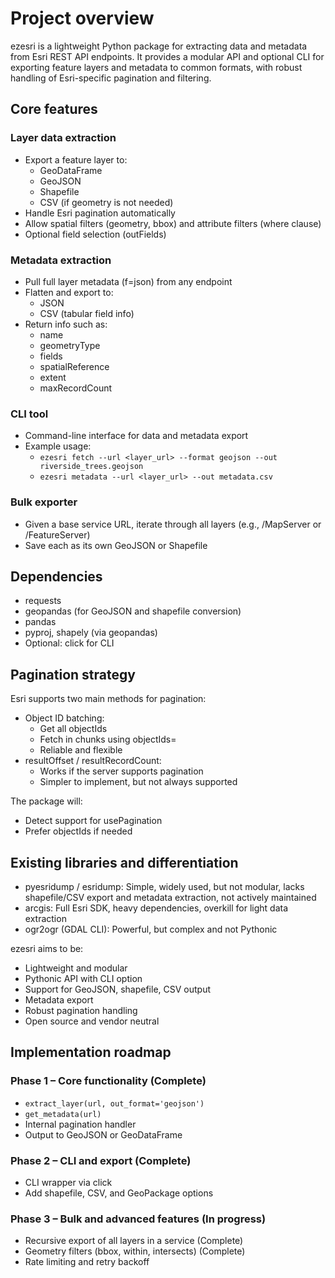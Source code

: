 # Project overview

ezesri is a lightweight Python package for extracting data and metadata from Esri REST API endpoints. It provides a modular API and optional CLI for exporting feature layers and metadata to common formats, with robust handling of Esri-specific pagination and filtering.

## Core features

### Layer data extraction
- Export a feature layer to:
  - GeoDataFrame
  - GeoJSON
  - Shapefile
  - CSV (if geometry is not needed)
- Handle Esri pagination automatically
- Allow spatial filters (geometry, bbox) and attribute filters (where clause)
- Optional field selection (outFields)

### Metadata extraction
- Pull full layer metadata (f=json) from any endpoint
- Flatten and export to:
  - JSON
  - CSV (tabular field info)
- Return info such as:
  - name
  - geometryType
  - fields
  - spatialReference
  - extent
  - maxRecordCount

### CLI tool
- Command-line interface for data and metadata export
- Example usage:
  - `ezesri fetch --url <layer_url> --format geojson --out riverside_trees.geojson`
  - `ezesri metadata --url <layer_url> --out metadata.csv`

### Bulk exporter
- Given a base service URL, iterate through all layers (e.g., /MapServer or /FeatureServer)
- Save each as its own GeoJSON or Shapefile

## Dependencies
- requests
- geopandas (for GeoJSON and shapefile conversion)
- pandas
- pyproj, shapely (via geopandas)
- Optional: click for CLI

## Pagination strategy
Esri supports two main methods for pagination:

- Object ID batching:
  - Get all objectIds
  - Fetch in chunks using objectIds=<comma-separated-list>
  - Reliable and flexible
- resultOffset / resultRecordCount:
  - Works if the server supports pagination
  - Simpler to implement, but not always supported

The package will:
- Detect support for usePagination
- Prefer objectIds if needed

## Existing libraries and differentiation

- pyesridump / esridump: Simple, widely used, but not modular, lacks shapefile/CSV export and metadata extraction, not actively maintained
- arcgis: Full Esri SDK, heavy dependencies, overkill for light data extraction
- ogr2ogr (GDAL CLI): Powerful, but complex and not Pythonic

ezesri aims to be:
- Lightweight and modular
- Pythonic API with CLI option
- Support for GeoJSON, shapefile, CSV output
- Metadata export
- Robust pagination handling
- Open source and vendor neutral

## Implementation roadmap

### Phase 1 – Core functionality (Complete)
- `extract_layer(url, out_format='geojson')`
- `get_metadata(url)`
- Internal pagination handler
- Output to GeoJSON or GeoDataFrame

### Phase 2 – CLI and export (Complete)
- CLI wrapper via click
- Add shapefile, CSV, and GeoPackage options

### Phase 3 – Bulk and advanced features (In progress)
- Recursive export of all layers in a service (Complete)
- Geometry filters (bbox, within, intersects) (Complete)
- Rate limiting and retry backoff 